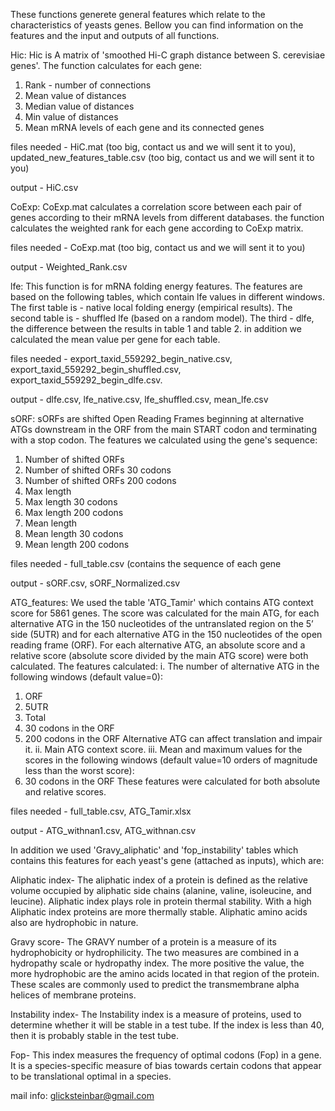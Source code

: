 These functions generete general features which relate to the characteristics of yeasts genes.
Bellow you can find information on the features and the input and outputs of all functions.

Hic:
Hic is A matrix of 'smoothed Hi-C graph distance between S. cerevisiae genes'.
The function calculates for each gene:
1.	Rank - number of connections
2.	Mean value of distances
3.	Median value of distances 
4.	Min value of distances
5.	Mean mRNA levels of each gene and its connected genes

files needed - HiC.mat (too big, contact us and we will sent it to you), updated_new_features_table.csv (too big, contact us and we will sent it to you)

output - HiC.csv

CoExp:
CoExp.mat calculates a correlation score between each pair of genes according to their mRNA levels from different databases.
the function calculates the weighted rank for each gene according to CoExp matrix.

files needed - CoExp.mat (too big, contact us and we will sent it to you)

output - Weighted_Rank.csv

lfe:
This function is for mRNA folding energy features.
The features are based on the following tables, which contain lfe values in different windows.
The first table is - native local folding energy (empirical results).
The second table is - shuffled lfe (based on a random model).
The third - dlfe, the difference between the results in table 1 and table 2.
in addition we calculated the mean value per gene for each table.

files needed - export_taxid_559292_begin_native.csv, export_taxid_559292_begin_shuffled.csv, export_taxid_559292_begin_dlfe.csv.

output - dlfe.csv, lfe_native.csv, lfe_shuffled.csv, mean_lfe.csv

sORF:
sORFs are shifted Open Reading Frames beginning at alternative ATGs downstream in the ORF from the main START codon and terminating with a stop codon.
The features we calculated using the gene's sequence:
1.	Number of shifted ORFs
2.	Number of shifted ORFs 30 codons
3.	Number of shifted ORFs 200 codons
4.	Max length
5.	Max length 30 codons
6.	Max length 200 codons
7.	Mean length
8.	Mean length 30 codons
9.	Mean length 200 codons

files needed - full_table.csv (contains the sequence of each gene

output - sORF.csv, sORF_Normalized.csv

ATG_features:
We used the table 'ATG_Tamir' which contains ATG context score for 5861 genes.
The score was calculated for the main ATG, for each alternative ATG in the 150 nucleotides of the untranslated region on the 5’ side (5UTR) and for each alternative ATG in the 150 nucleotides of the open reading frame (ORF).
For each alternative ATG, an absolute score and a relative score (absolute score divided by the main ATG score) were both calculated.
The features calculated:
i.	The number of alternative ATG in the following windows (default value=0):
1.	ORF
2.	5UTR
3.	Total
4.	30 codons in the ORF
5.	200 codons in the ORF
Alternative ATG can affect translation and impair it.
ii.	Main ATG context score.
iii.	Mean and maximum values for the scores in the following windows (default value=10 orders of magnitude less than the worst score):
1.	30 codons in the ORF
These features were calculated for both absolute and relative scores.

files needed - full_table.csv, ATG_Tamir.xlsx

output - ATG_withnan1.csv, ATG_withnan.csv

In addition we used 'Gravy_aliphatic' and 'fop_instability' tables which contains this features for each yeast's gene (attached as inputs), which are:

Aliphatic index- The aliphatic index of a protein is defined as the relative volume occupied by aliphatic side chains (alanine, valine, isoleucine, and leucine). Aliphatic index plays role in protein thermal stability. With a high Aliphatic index proteins are more thermally stable. Aliphatic amino acids also are hydrophobic in nature.

Gravy score- The GRAVY number of a protein is a measure of its hydrophobicity or hydrophilicity. The two measures are combined in a hydropathy scale or hydropathy index. The more positive the value, the more hydrophobic are the amino acids located in that region of the protein. These scales are commonly used to predict the transmembrane alpha helices of membrane proteins. 

Instability index- The Instability index is a measure of proteins, used to determine whether it will be stable in a test tube. If the index is less than 40, then it is probably stable in the test tube.

Fop- This index measures the frequency of optimal codons (Fop) in a gene. It is a species-specific measure of bias towards certain codons that appear to be translational optimal in a species.



mail info: glicksteinbar@gmail.com
